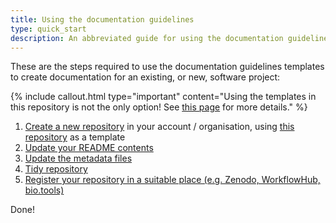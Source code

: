 ```yaml
---
title: Using the documentation guidelines
type: quick_start
description: An abbreviated guide for using the documentation guidelines to create documentation for an existing, or new, software project.
---
```



These are the steps required to use the documentation guidelines templates to create documentation for an existing, or new, software project:

{% include callout.html type="important" content="Using the templates in this repository is not the only option! See [this page](options) for more details." %}


1. [Create a new repository](01_create) in your account / organisation, using [this repository]() as a template
2. [Update your README contents](02_readme)
3. [Update the metadata files](03_update_files)
4. [Tidy repository](04_tidy)
5. [Register your repository in a suitable place (e.g. Zenodo, WorkflowHub, bio.tools)](05_register)

Done!

